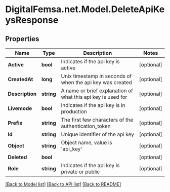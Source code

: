 # DigitalFemsa.net.Model.DeleteApiKeysResponse

## Properties

Name | Type | Description | Notes
------------ | ------------- | ------------- | -------------
**Active** | **bool** | Indicates if the api key is active | [optional] 
**CreatedAt** | **long** | Unix timestamp in seconds of when the api key was created | [optional] 
**Description** | **string** | A name or brief explanation of what this api key is used for | [optional] 
**Livemode** | **bool** | Indicates if the api key is in production | [optional] 
**Prefix** | **string** | The first few characters of the authentication_token | [optional] 
**Id** | **string** | Unique identifier of the api key | [optional] 
**Object** | **string** | Object name, value is &#39;api_key&#39; | [optional] 
**Deleted** | **bool** |  | [optional] 
**Role** | **string** | Indicates if the api key is private or public | [optional] 

[[Back to Model list]](../README.md#documentation-for-models) [[Back to API list]](../README.md#documentation-for-api-endpoints) [[Back to README]](../README.md)

